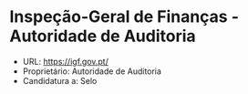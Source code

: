 # Inspeção-Geral de Finanças - Autoridade de Auditoria
- URL: https://igf.gov.pt/
- Proprietário: Autoridade de Auditoria
- Candidatura a: Selo
